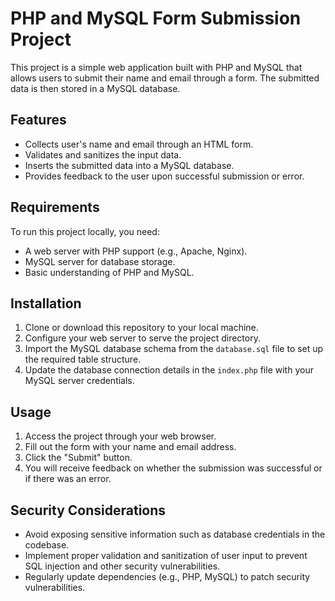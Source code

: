 # PHP and MySQL Form Submission Project

This project is a simple web application built with PHP and MySQL that allows users to submit their name and email through a form. The submitted data is then stored in a MySQL database.

## Features

- Collects user's name and email through an HTML form.
- Validates and sanitizes the input data.
- Inserts the submitted data into a MySQL database.
- Provides feedback to the user upon successful submission or error.

## Requirements

To run this project locally, you need:

- A web server with PHP support (e.g., Apache, Nginx).
- MySQL server for database storage.
- Basic understanding of PHP and MySQL.

## Installation

1. Clone or download this repository to your local machine.
2. Configure your web server to serve the project directory.
3. Import the MySQL database schema from the `database.sql` file to set up the required table structure.
4. Update the database connection details in the `index.php` file with your MySQL server credentials.

## Usage

1. Access the project through your web browser.
2. Fill out the form with your name and email address.
3. Click the "Submit" button.
4. You will receive feedback on whether the submission was successful or if there was an error.

## Security Considerations

- Avoid exposing sensitive information such as database credentials in the codebase.
- Implement proper validation and sanitization of user input to prevent SQL injection and other security vulnerabilities.
- Regularly update dependencies (e.g., PHP, MySQL) to patch security vulnerabilities.
